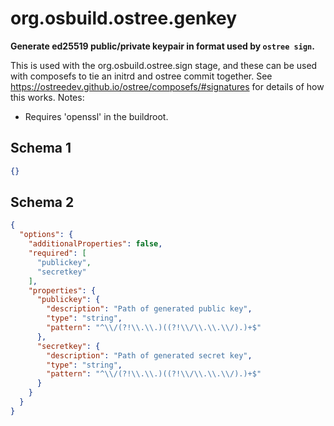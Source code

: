 
# org.osbuild.ostree.genkey

**Generate ed25519 public/private keypair in format used by `ostree sign`.**

This is used with the org.osbuild.ostree.sign stage, and these can be
used with composefs to tie an initrd and ostree commit together. See
https://ostreedev.github.io/ostree/composefs/#signatures for details
of how this works.
Notes:
  - Requires 'openssl' in the buildroot.

## Schema 1

```json
{}
```

## Schema 2

```json
{
  "options": {
    "additionalProperties": false,
    "required": [
      "publickey",
      "secretkey"
    ],
    "properties": {
      "publickey": {
        "description": "Path of generated public key",
        "type": "string",
        "pattern": "^\\/(?!\\.\\.)((?!\\/\\.\\.\\/).)+$"
      },
      "secretkey": {
        "description": "Path of generated secret key",
        "type": "string",
        "pattern": "^\\/(?!\\.\\.)((?!\\/\\.\\.\\/).)+$"
      }
    }
  }
}
```
